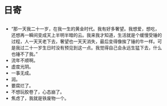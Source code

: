 # 日寄

##
* “那一天我二十一岁，在我一生的黄金时代。我有好多奢望。我想爱，想吃，还想再一瞬间变成天上半明半暗的云。我来我才知道，生活就是个缓慢受锤的过程，人一天天老下去，奢望也一天天消失，最后变得像挨了锤的牛一样。可是我过二十一岁生日时没有预见到这一点。我觉得自己会永远生猛下去，什么也锤不了我。”
* 流年不顺啊。
* 虚度光阴。
* 一事无成。
* 润。 
* 要腐烂了。
* 不想玩胶卷了，心态崩了。
* 焦虑了，我就是铁废物一个。
##

